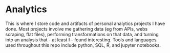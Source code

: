 # Analytics
This is where I store code and artifacts of personal analytics projects I have done. Most projects involve me gathering data (eg from APIs, webs scraping, flat files), performing transformations on that data, and turning into an analysis that - at least I - found interesting. Tools and languages used throughout this repo include python, SQL, R, and jupyter notebooks.
